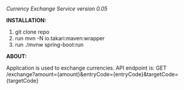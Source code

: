 _Currency Exchange Service version 0.05_

**INSTALLATION:**

1. git clone repo
2. run mvn -N io.takari:maven:wrapper
3. run ./mvnw spring-boot:run

**ABOUT:**

Application is used to exchange currencies. 
API endpoint is:
GET /exchange?amount={amount}&entryCode={entryCode}&targetCode={targetCode}
